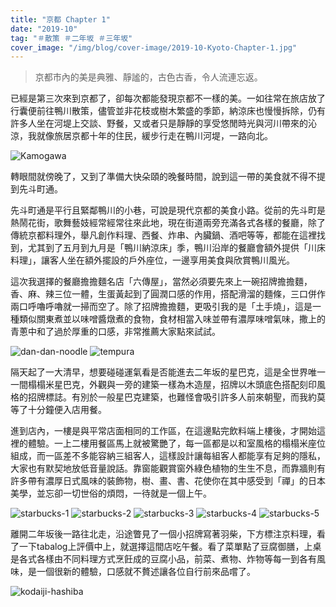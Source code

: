 ```yaml
---
title: "京都 Chapter 1"
date: "2019-10"
tag: "＃散策 ＃二年坂 ＃三年坂"
cover_image: "/img/blog/cover-image/2019-10-Kyoto-Chapter-1.jpg"
---
```

> 京都市內的美是典雅、靜謐的，古色古香，令人流連忘返。

已經是第三次來到京都了，卻每次都能發現京都不一樣的美。一如往常在旅店放了行囊便前往鴨川散策，儘管並非花枝或樹木繁盛的季節，納涼床也慢慢拆除，仍有許多人坐在河堤上交談、野餐，又或者只是靜靜的享受悠閒時光與河川帶來的沁涼，我就像旅居京都十年的住民，緩步行走在鴨川河堤，一路向北。

![Kamogawa](/img/blog/post-images/2019-10-Kyoto-Chapter-1/kamogawa.jpg "鴨川")

轉眼間就傍晚了，又到了準備大快朵頤的晚餐時間，說到這一帶的美食就不得不提到先斗町通。

先斗町通是平行且緊鄰鴨川的小巷，可說是現代京都的美食小路。從前的先斗町是熱鬧花街，歌舞藝妓經常經常往來此地，現在街道兩旁充滿各式各樣的餐廳，除了傳統京都料理外，舉凡創作料理、西餐、炸串、內臟鍋、酒吧等等，都能在這裡找到，尤其到了五月到九月是「鴨川納涼床」季，鴨川沿岸的餐廳會額外提供「川床料理」，讓客人坐在額外擺設的戶外座位，一邊享用美食與欣賞鴨川風光。

這次我選擇的餐廳擔擔麵名店「六傳屋」，當然必須要先來上一碗招牌擔擔麵，香、麻、辣三位一體，生蛋黃起到了圓潤口感的作用，搭配滑溜的麵條，三口併作兩口呼嚕呼嚕就一掃而空了。除了招牌擔擔麵，更吸引我的是「土手燒」，這是一種類似關東煮並以味噌醬燉煮的食物，食材相當入味並帶有濃厚味噌氣味，撒上的青蔥中和了過於厚重的口感，非常推薦大家點來試試。

![dan-dan-noodle](/img/blog/post-images/2019-10-Kyoto-Chapter-1/dan-dan-noodle.jpg "六傳屋-擔擔麵＆土手燒")
![tempura](/img/blog/post-images/2019-10-Kyoto-Chapter-1/tempura.jpg)

隔天起了一大清早，想要碰碰運氣看是否能進去二年坂的星巴克，這是全世界唯一一間榻榻米星巴克，外觀與一旁的建築一樣為木造屋，招牌以木頭底色搭配刻印風格的招牌標誌。有別於一般星巴克建築，也難怪會吸引許多人前來朝聖，而我約莫等了十分鐘便入店用餐。

進到店內，一樓是與平常店面相同的工作區，在這邊點完飲料端上樓後，才開始這裡的體驗。一上二樓用餐區馬上就被驚艷了，每一區都是以和室風格的榻榻米座位組成，而一區差不多能容納三組客人，這樣設計讓每組客人都能享有足夠的隱私，大家也有默契地放低音量說話。靠窗能觀賞窗外綠色植物的生生不息，而靠牆則有許多帶有濃厚日式風味的裝飾物，樹、畫、書、花使你在其中感受到「禪」的日本美學，並忘卻一切世俗的煩悶，一待就是一個上午。

![starbucks-1](/img/blog/post-images/2019-10-Kyoto-Chapter-1/starbucks-1.jpg "二年坂星巴克-外觀")
![starbucks-2](/img/blog/post-images/2019-10-Kyoto-Chapter-1/starbucks-2.jpg "二年坂星巴克-榻榻米座位區")
![starbucks-3](/img/blog/post-images/2019-10-Kyoto-Chapter-1/starbucks-3.jpg)
![starbucks-4](/img/blog/post-images/2019-10-Kyoto-Chapter-1/starbucks-4.jpg "二年坂星巴克-內部裝飾")
![starbucks-5](/img/blog/post-images/2019-10-Kyoto-Chapter-1/starbucks-5.jpg)

離開二年坂後一路往北走，沿途瞥見了一個小招牌寫著羽柴，下方標注京料理，看了一下tabalog上評價中上，就選擇這間店吃午餐。看了菜單點了豆腐御膳，上桌是各式各樣由不同料理方式烹飪成的豆腐小品，前菜、煮物、炸物等每一到各有風味，是一個很新的體驗，口感就不贅述讓各位自行前來品嚐了。

![kodaiji-hashiba](/img/blog/post-images/2019-10-Kyoto-Chapter-1/kodaiji-hashiba.jpg "京料理 高台寺 羽柴")




